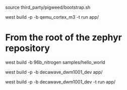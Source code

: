 source third_party/pigweed/bootstrap.sh 

west build -p -b qemu_cortex_m3 -t run app/

# From the root of the zephyr repository
west build -b 96b_nitrogen samples/hello_world

west build -p -b decawave_dwm1001_dev app/

west build -p -b decawave_dwm1001_dev -t run app/

